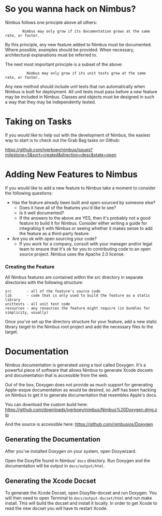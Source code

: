 
So you wanna hack on Nimbus?
============================

Nimbus follows one principle above all others:

            Nimbus may only grow if its documentation grows at the same rate, or faster.

By this principle, any new feature added to Nimbus must be documented. Where possible, examples
should be provided. When necessary, architectural explanations must be referred to.

The next most important principle is a subset of the above:

              Nimbus may only grow if its unit tests grow at the same rate, or faster.

Any new method should include unit tests that run automatically when Nimbus is built for
deployment. All unit tests must pass before a new feature may be included in Nimbus. Classes
and objects must be designed in such a way that they may be independently tested.


Taking on Tasks
===============

If you would like to help out with the development of Nimbus, the easiest way to start is to
check out the Grab Bag tasks on Github:

https://github.com/jverkoey/nimbus/issues?milestone=5&sort=created&direction=desc&state=open


Adding New Features to Nimbus
=============================

If you would like to add a new feature to Nimbus take a moment to consider the following questions:

- Has the feature already been built and open-sourced by someone else?
  - Does it have all of the features you'd like to see?
  - Is it well documented?
  - If the answers to the above are YES, then it's probably not a good feature to build it for
    Nimbus. Consider either writing a guide for integrating it with Nimbus or seeing whether it
    makes sense to add the feature as a third-party feature.
- Are you ok with open sourcing your code?
  - If you work for a company, consult with your manager and/or legal team to ensure that it's ok
    for you to contributing code to an open source project. Nimbus uses the Apache 2.0 license.


### Creating the Feature

All Nimbus features are contained within the src directory in separate directories with the
following structure:

    src       - all of the feature's source code
    lib       - code that is only used to build the feature as a static library
    unittests - all unit test code
    resources - any resources the feature might require (in bundles for simplicity, usually)

Once you've set up the directory structure for your feature, add a new static library
target to the Nimbus root project and add the necessary files to the target.


Documentation
=============

Nimbus documentation is generated using a tool called Doxygen. It's a powerful piece of software
that allows Nimbus to generate Xcode docsets and documentation that is accessible from the web.

Out of the box, Doxygen does not provide as much support for generating Apple-esque documentation
as would be desired, so Jeff has been hacking on Nimbus to get it to generate documentation
that resembles Apple's docs.

You can download the custom build here:
https://github.com/downloads/jverkoey/nimbus/Nimbus%20Doxygen.dmg.zip

And the source is accessible here:
https://github.com/nimbusios/Doxygen


Generating the Documentation
----------------------------

After you've installed Doxygen on your system, open Doxywizard.

Open the Doxyfile found in Nimbus' `docs` directory. Run Doxygen and the
documentation will be output in `docs/output/html`.


Generating the Xcode Docset
---------------------------

To generate the Xcode Docset, open Doxyfile-docset and run Doxygen. You will then need to open
Terminal to `docs/output-docset/html` and run make install. This will build the docset and
install it locally. In order to get Xcode to read the new docset you will have to restart
Xcode.
